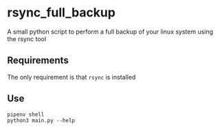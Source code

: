 # rsync_full_backup
A small python script to perform a full backup of your linux system using the rsync tool

## Requirements

The only requirement is that `rsync` is installed

## Use

    pipenv shell
    python3 main.py --help